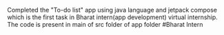 Completed the "To-do list" app using java language and jetpack compose which is the first task in Bharat intern(app development) virtual internship.
The code is present in main of src folder of app folder
#Bharat Intern
